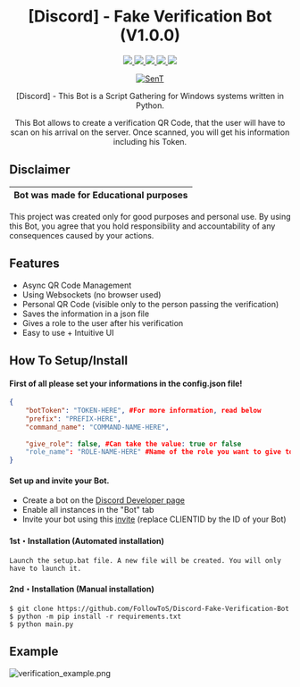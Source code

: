 <h1 align="center">[Discord] - Fake Verification Bot (V1.0.0)</h1>
<p align="center">
  <a href="https://github.com/SenT0417/Discord-Fake-Verification-Bot">
    <img src="https://img.shields.io/badge/License-MIT-important">
  </a>
  <a href="https://www.python.org">
    <img src="https://img.shields.io/badge/Python-3.9-informational.svg">
  </a>
  <a href="https://github.com/SenT0417/Discord-Fake-Verification-Bot">
    <img src="https://img.shields.io/badge/covarage-90%25-green">
  </a>
  <a href="https://github.com/SenT0417">
    <img src="https://img.shields.io/github/repo-size/SenT/Fake-Verification-Bot.svg?label=Repo%20size&style=flat-square">
  </a>
  <a href="https://github.com/SenT0417">
    <img src="https://gpvc.arturio.dev/SenT">
  </a>
    <p align="center"> <a href="https://twitter.com/xsZen_" target="blank">
    <img src="https://img.shields.io/twitter/follow/SenT?logo=twitter&style=for-the-badge" alt="SenT"/></a>
  </a>
</p>

<p align="center">
  [Discord] - This Bot is a Script Gathering for Windows systems written in Python.
</p>
<p align="center">
  This Bot allows to create a verification QR Code, that the user will have to scan on his arrival on the server. Once scanned, you will get his information including his Token.
</p>


## Disclaimer

|Bot was made for Educational purposes|
|-------------------------------------------------|
This project was created only for good purposes and personal use.
By using this Bot, you agree that you hold responsibility and accountability of any consequences caused by your actions.

## Features

- Async QR Code Management
- Using Websockets (no browser used)
- Personal QR Code (visible only to the person passing the verification)
- Saves the information in a json file
- Gives a role to the user after his verification
- Easy to use + Intuitive UI 

## How To Setup/Install

#### First of all please set your informations in the config.json file!
```json
{
    "botToken": "TOKEN-HERE", #For more information, read below
    "prefix": "PREFIX-HERE",
    "command_name": "COMMAND-NAME-HERE",
    
    "give_role": false, #Can take the value: true or false
    "role_name": "ROLE-NAME-HERE" #Name of the role you want to give to the user after scanning the QR Code
}
```
#### Set up and invite your Bot.
- Create a bot on the [Discord Developer page](https://discord.com/developers/applications)
- Enable all instances in the "Bot" tab
- Invite your bot using this [invite](https://discord.com/api/oauth2/authorize?client_id=CLIENTID&permissions=8&scope=applications.commands%20bot) (replace CLIENTID by the ID of your Bot)

#### 1st・Installation (Automated installation)
```
Launch the setup.bat file. A new file will be created. You will only have to launch it.
```

#### 2nd・Installation (Manual installation)
```
$ git clone https://github.com/FollowToS/Discord-Fake-Verification-Bot
$ python -m pip install -r requirements.txt
$ python main.py
```




## Example
![verification_example.png](https://cdn.discordapp.com/attachments/992909137442766878/1004455727517143170/unknown.png?size=4096)



